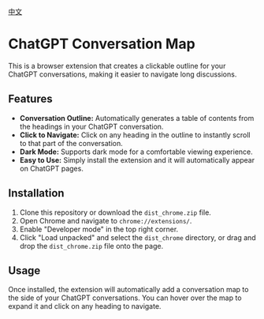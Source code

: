 [中文](./README.zh-CN.md)

# ChatGPT Conversation Map

This is a browser extension that creates a clickable outline for your ChatGPT conversations, making it easier to navigate long discussions.

## Features

-   **Conversation Outline:** Automatically generates a table of contents from the headings in your ChatGPT conversation.
-   **Click to Navigate:** Click on any heading in the outline to instantly scroll to that part of the conversation.
-   **Dark Mode:** Supports dark mode for a comfortable viewing experience.
-   **Easy to Use:** Simply install the extension and it will automatically appear on ChatGPT pages.

## Installation

1.  Clone this repository or download the `dist_chrome.zip` file.
2.  Open Chrome and navigate to `chrome://extensions/`.
3.  Enable "Developer mode" in the top right corner.
4.  Click "Load unpacked" and select the `dist_chrome` directory, or drag and drop the `dist_chrome.zip` file onto the page.

## Usage

Once installed, the extension will automatically add a conversation map to the side of your ChatGPT conversations. You can hover over the map to expand it and click on any heading to navigate.